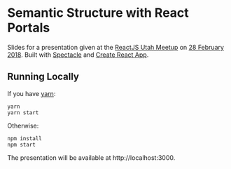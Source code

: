 # Semantic Structure with React Portals

Slides for a presentation given at the [ReactJS Utah Meetup](https://www.meetup.com/ReactJS-Utah/) on [28 February 2018](https://www.meetup.com/ReactJS-Utah/events/247779696/). Built with [Spectacle](https://github.com/FormidableLabs/spectacle) and [Create React App](https://github.com/facebookincubator/create-react-app).

## Running Locally

If you have [yarn](https://yarnpkg.com):

```
yarn
yarn start
```

Otherwise:

```
npm install
npm start
```

The presentation will be available at http://localhost:3000.
